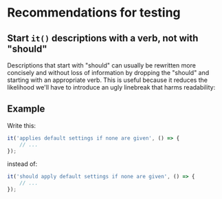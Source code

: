 # Recommendations for testing

## Start `it()` descriptions with a verb, not with "should"

Descriptions that start with "should" can usually be rewritten more concisely and without loss of information by dropping the "should" and starting with an appropriate verb. This is useful because it reduces the likelihood we'll have to introduce an ugly linebreak that harms readability:

## Example

Write this:

```javascript
it('applies default settings if none are given', () => {
	// ...
});
```

instead of:

```javascript
it('should apply default settings if none are given', () => {
	// ...
});
```
